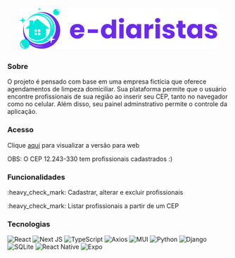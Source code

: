 <h1 align="center"><img alt="E-Diaristas" src="/web/public/img/logos/logo.svg" /></h1>

<h3>Sobre</h3>
<p>O projeto é pensado com base em uma empresa fictícia que oferece agendamentos de limpeza domiciliar. Sua plataforma permite que o usuário encontre profissionais de sua região ao inserir seu CEP, tanto no navegador como no celular. Além disso, seu painel adminstrativo permite o controle da aplicação.</p>

<h3>Acesso</h3>
<p>Clique <a href="https://e-diaristas-mf.vercel.app/">aqui</a> para visualizar a versão para web</p>
<p>OBS: O CEP 12.243-330 tem profissionais cadastrados :)</p>

<h3>Funcionalidades</h3>
<p>:heavy_check_mark: Cadastrar, alterar e excluir profissionais</p>
<p>:heavy_check_mark: Listar profissionais a partir de um CEP</p>

<h3>Tecnologias</h3>

![React](https://img.shields.io/badge/react-%2320232a.svg?style=for-the-badge&logo=react&logoColor=%2361DAFB)
![Next JS](https://img.shields.io/badge/Next-black?style=for-the-badge&logo=next.js&logoColor=white)
![TypeScript](https://img.shields.io/badge/typescript-%23007ACC.svg?style=for-the-badge&logo=typescript&logoColor=white)
![Axios](https://img.shields.io/badge/Axios-5a29e4?style=for-the-badge)
![MUI](https://img.shields.io/badge/MUI-%230081CB.svg?style=for-the-badge&logo=material-ui&logoColor=white)
![Python](https://img.shields.io/badge/python-3670A0?style=for-the-badge&logo=python&logoColor=ffdd54)
![Django](https://img.shields.io/badge/django-%23092E20.svg?style=for-the-badge&logo=django&logoColor=white)
![SQLite](https://img.shields.io/badge/sqlite-%2307405e.svg?style=for-the-badge&logo=sqlite&logoColor=white)
![React Native](https://img.shields.io/badge/react_native-%2320232a.svg?style=for-the-badge&logo=react&logoColor=%2361DAFB)
![Expo](https://img.shields.io/badge/expo-1C1E24?style=for-the-badge&logo=expo&logoColor=#D04A37)
